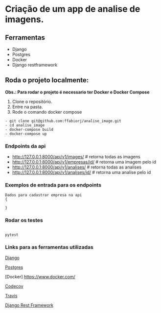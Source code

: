# Criação de um app de analise de imagens.


## Ferramentas

- Django
- Postgres
- Docker
- Django restframework

## Roda o projeto localmente:
**Obs.: Para rodar o projeto é necessario ter Docker e Docker Compose**

1. Clone o repositório.
2. Entre na pasta.
3. Rode o comando docker compose


```
- git clone git@github.com:ffabiorj/analise_image.git
- cd analise_image
- docker-compose build
- docker-compose up

```

### Endpoints da api

- http://127.0.0.1:8000/api/v1/images/ # retorna todas as imagens
- http://127.0.0.1:8000/api/v1/empresas/id/ # retorna uma imagem pelo id
- http://127.0.0.1:8000/api/v1/analises/ # retorna todas as analises
- http://127.0.0.1:8000/api/v1/analises/id/ # retorna uma analise pelo id

### Exemplos de entrada para os endpoints

```
Dados para cadastrar empresa na api
{

}

```

### Rodar os testes

```

pytest

```

### Links para as ferramentas utilizadas

[Django](https://docs.djangoproject.com/)

[Postgres](https://www.postgresql.org/)

[Docker] https://www.docker.com/

[Codecov](https://codecov.io/)

[Travis](https://travis-ci.com/)

[Django Rest Framework](https://www.django-rest-framework.org/)